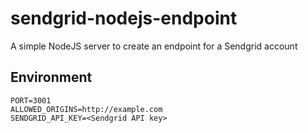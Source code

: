 # sendgrid-nodejs-endpoint
A simple NodeJS server to create an endpoint for a Sendgrid account

## Environment

```
PORT=3001
ALLOWED_ORIGINS=http://example.com
SENDGRID_API_KEY=<Sendgrid API key>
```